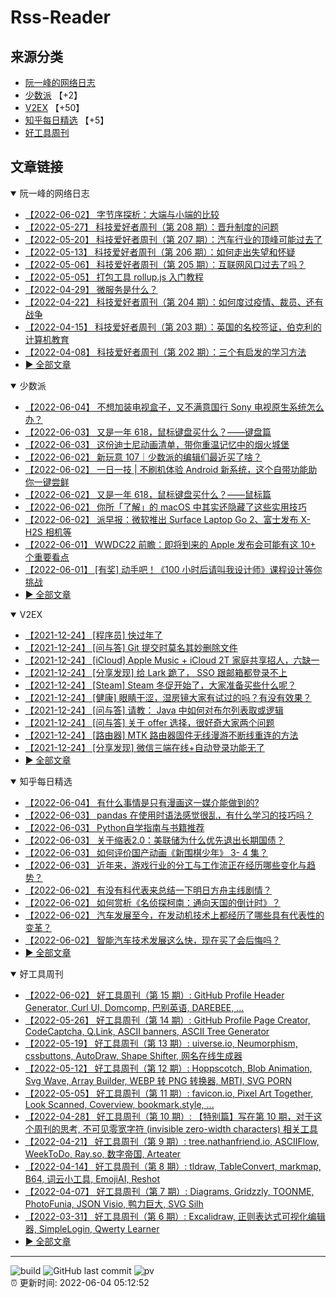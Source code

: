 # Rss-Reader

## 来源分类

* [阮一峰的网络日志](#阮一峰的网络日志)
* [少数派](#少数派) 【+2】
* [V2EX](#V2EX) 【+50】
* [知乎每日精选](#知乎每日精选) 【+5】
* [好工具周刊](#好工具周刊)

## 文章链接

<details open>
    <summary id="阮一峰的网络日志">
     阮一峰的网络日志
    </summary>


* [【2022-06-02】 字节序探析：大端与小端的比较](http://www.ruanyifeng.com/blog/2022/06/endianness-analysis.html)
* [【2022-05-27】 科技爱好者周刊（第 208 期）：晋升制度的问题](http://www.ruanyifeng.com/blog/2022/05/weekly-issue-208.html)
* [【2022-05-20】 科技爱好者周刊（第 207 期）：汽车行业的顶峰可能过去了](http://www.ruanyifeng.com/blog/2022/05/weekly-issue-207.html)
* [【2022-05-13】 科技爱好者周刊（第 206 期）：如何走出失望和怀疑](http://www.ruanyifeng.com/blog/2022/05/weekly-issue-206.html)
* [【2022-05-06】 科技爱好者周刊（第 205 期）：互联网风口过去了吗？](http://www.ruanyifeng.com/blog/2022/05/weekly-issue-205.html)
* [【2022-05-05】 打包工具 rollup.js 入门教程](http://www.ruanyifeng.com/blog/2022/05/rollup.html)
* [【2022-04-29】 微服务是什么？](http://www.ruanyifeng.com/blog/2022/04/microservice.html)
* [【2022-04-22】 科技爱好者周刊（第 204 期）：如何度过疫情、裁员、还有战争](http://www.ruanyifeng.com/blog/2022/04/weekly-issue-204.html)
* [【2022-04-15】 科技爱好者周刊（第 203 期）：英国的名校签证，伯克利的计算机教育](http://www.ruanyifeng.com/blog/2022/04/weekly-issue-203.html)
* [【2022-04-08】 科技爱好者周刊（第 202 期）：三个有启发的学习方法](http://www.ruanyifeng.com/blog/2022/04/weekly-issue-202.html)
* [:arrow_forward: 全部文章](data/阮一峰的网络日志.md)
</details>

<details open>
    <summary id="少数派">
     少数派
    </summary>


* [【2022-06-04】 不想加装电视盒子，又不满意国行 Sony 电视原生系统怎么办？](https://sspai.com/post/73588)
* [【2022-06-03】 又是一年 618，鼠标键盘买什么？——键盘篇](https://sspai.com/post/73610)
* [【2022-06-03】 这份迪士尼动画清单，带你重温记忆中的烟火城堡](https://sspai.com/post/73536)
* [【2022-06-02】 新玩意 107｜少数派的编辑们最近买了啥？](https://sspai.com/post/73605)
* [【2022-06-02】 一日一技 | 不刷机体验 Android 新系统，这个自带功能助你一键尝鲜](https://sspai.com/post/73603)
* [【2022-06-02】 又是一年 618，鼠标键盘买什么？——鼠标篇](https://sspai.com/post/73599)
* [【2022-06-02】 你所「了解」的 macOS 中其实还隐藏了这些实用技巧](https://sspai.com/post/73598)
* [【2022-06-02】 派早报：微软推出 Surface Laptop Go 2、富士发布 X-H2S 相机等](https://sspai.com/post/73592)
* [【2022-06-01】 WWDC22 前瞻：即将到来的 Apple 发布会可能有这 10+ 个重要看点](https://sspai.com/post/73572)
* [【2022-06-01】 [有奖] 动手吧！《100 小时后请叫我设计师》课程设计等你挑战](https://sspai.com/post/73574)
* [:arrow_forward: 全部文章](data/少数派.md)
</details>

<details open>
    <summary id="V2EX">
     V2EX
    </summary>


* [【2021-12-24】 [程序员] 快过年了](https://www.v2ex.com/t/824201)
* [【2021-12-24】 [问与答] Git 提交时莫名其妙删除文件](https://www.v2ex.com/t/824200)
* [【2021-12-24】 [iCloud] Apple Music + iCloud 2T 家庭共享招人，六缺一](https://www.v2ex.com/t/824199)
* [【2021-12-24】 [分享发现] 给 Lark 跪了， SSO 跟邮箱都登录不上](https://www.v2ex.com/t/824198)
* [【2021-12-24】 [Steam] Steam 冬促开始了，大家准备买些什么呢？](https://www.v2ex.com/t/824197)
* [【2021-12-24】 [健康] 眼睛干涩，湿房镜大家有试过的吗？有没有效果？](https://www.v2ex.com/t/824196)
* [【2021-12-24】 [问与答] 请教： Java 中如何对布尔列表取或逻辑](https://www.v2ex.com/t/824194)
* [【2021-12-24】 [问与答] 关于 offer 选择，很好奇大家两个问题](https://www.v2ex.com/t/824192)
* [【2021-12-24】 [路由器] MTK 路由器固件无线漫游不断线重连的方法](https://www.v2ex.com/t/824191)
* [【2021-12-24】 [分享发现] 微信三端在线+自动登录功能无了](https://www.v2ex.com/t/824190)
* [:arrow_forward: 全部文章](data/V2EX.md)
</details>

<details open>
    <summary id="知乎每日精选">
     知乎每日精选
    </summary>


* [【2022-06-04】 有什么事情是只有漫画这一媒介能做到的?](http://www.zhihu.com/question/535590151/answer/2513470814?utm_campaign=rss&utm_medium=rss&utm_source=rss&utm_content=title)
* [【2022-06-03】 pandas 在使用时语法感觉很乱，有什么学习的技巧吗？](http://www.zhihu.com/question/289788451/answer/2495499460?utm_campaign=rss&utm_medium=rss&utm_source=rss&utm_content=title)
* [【2022-06-03】 Python自学指南与书籍推荐](http://zhuanlan.zhihu.com/p/523792371?utm_campaign=rss&utm_medium=rss&utm_source=rss&utm_content=title)
* [【2022-06-03】 关于缩表2.0：美联储为什么优先退出长期国债？](http://zhuanlan.zhihu.com/p/520560900?utm_campaign=rss&utm_medium=rss&utm_source=rss&utm_content=title)
* [【2022-06-03】 如何评价国产动画《新围棋少年》 3- 4 集？](http://www.zhihu.com/question/535902362/answer/2513419319?utm_campaign=rss&utm_medium=rss&utm_source=rss&utm_content=title)
* [【2022-06-03】 近年来，游戏行业的分工与工作流正在经历哪些变化与趋势？](http://www.zhihu.com/question/534521002/answer/2502167415?utm_campaign=rss&utm_medium=rss&utm_source=rss&utm_content=title)
* [【2022-06-02】 有没有科代表来总结一下明日方舟主线剧情？](http://www.zhihu.com/question/363554452/answer/956349665?utm_campaign=rss&utm_medium=rss&utm_source=rss&utm_content=title)
* [【2022-06-02】 如何赏析《名侦探柯南：通向天国的倒计时》？](http://www.zhihu.com/question/487786605/answer/2511972989?utm_campaign=rss&utm_medium=rss&utm_source=rss&utm_content=title)
* [【2022-06-02】 汽车发展至今，在发动机技术上都经历了哪些具有代表性的变革？](http://www.zhihu.com/question/58699325/answer/2473890654?utm_campaign=rss&utm_medium=rss&utm_source=rss&utm_content=title)
* [【2022-06-02】 智能汽车技术发展这么快，现在买了会后悔吗？](http://www.zhihu.com/question/534628145/answer/2508389646?utm_campaign=rss&utm_medium=rss&utm_source=rss&utm_content=title)
* [:arrow_forward: 全部文章](data/知乎每日精选.md)
</details>

<details open>
    <summary id="好工具周刊">
     好工具周刊
    </summary>


* [【2022-06-02】 好工具周刊（第 15 期）: GitHub Profile Header Generator, Curl UI, Domcomp, 巴别英语, DAREBEE, ...](https://bestxtools.zhubai.love/posts/2143964812269535232)
* [【2022-05-26】 好工具周刊（第 14 期）: GitHub Profile Page Creator, CodeCaptcha, Q.Link, ASCII banners, ASCII Tree Generator](https://bestxtools.zhubai.love/posts/2141427899847180288)
* [【2022-05-19】 好工具周刊（第 13 期）: uiverse.io, Neumorphism, cssbuttons, AutoDraw, Shape Shifter, 网名在线生成器](https://bestxtools.zhubai.love/posts/2138889468513034240)
* [【2022-05-12】 好工具周刊（第 12 期）: Hoppscotch, Blob Animation, Svg Wave, Array Builder, WEBP 转 PNG 转换器, MBTI, SVG PORN](https://bestxtools.zhubai.love/posts/2136356432089108480)
* [【2022-05-05】 好工具周刊（第 11 期）: favicon.io, Pixel Art Together, Look Scanned, Coverview, bookmark.style, ...](https://bestxtools.zhubai.love/posts/2133814505174749184)
* [【2022-04-28】 好工具周刊（第 10 期）: 【特别篇】写在第 10 期，对于这个周刊的思考, 不可见零宽字符 (invisible zero-width characters) 相关工具](https://bestxtools.zhubai.love/posts/2131289842624032768)
* [【2022-04-21】 好工具周刊（第 9 期）: tree.nathanfriend.io, ASCIIFlow, WeekToDo, Ray.so, 数字帝国, Arteater](https://bestxtools.zhubai.love/posts/2128746103750725632)
* [【2022-04-14】 好工具周刊（第 8 期）: tldraw, TableConvert, markmap, B64, 词云小工具, EmojiAI, Reshot](https://bestxtools.zhubai.love/posts/2126209870226264064)
* [【2022-04-07】 好工具周刊（第 7 期）: Diagrams, Gridzzly, TOONME, PhotoFunia, JSON Visio, 鸭力巨大, SVG Silh](https://bestxtools.zhubai.love/posts/2123675438500397056)
* [【2022-03-31】 好工具周刊（第 6 期）: Excalidraw, 正则表达式可视化编辑器, SimpleLogin, Qwerty Learner](https://bestxtools.zhubai.love/posts/2121146982378106880)
* [:arrow_forward: 全部文章](data/好工具周刊.md)
</details>


---

![build](https://github.com/LikaiLee/rss-reader/workflows/rss%20reader/badge.svg)
![GitHub last commit](https://img.shields.io/github/last-commit/likailee/rss-reader)
![pv](https://pageview.vercel.app/?github_user=likailee) <br>
:alarm_clock: 更新时间: 2022-06-04 05:12:52